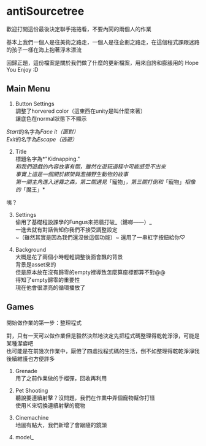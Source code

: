 # antiSourcetree

歡迎打開這份最後決定聯手捲捲看，不要內鬨的兩個人的作業

基本上我們一個人是往美術之路走，一個人是往企劃之路走，在這個程式課跟迷路的孩子一樣在海上抱著浮木漂流

回歸正題，這份檔案是關於我們做了什麼的更新檔案，用來自誇和膨脹用的
Hope You Enjoy :D

## Main Menu
1. Button Settings<br>
調整了horvered color（這東西在unity是叫什麼來著）<br>
讓底色在normal狀態下不顯示<br>

*Start*的名字為*Face it（面對）*<br>
*Exit*的名字為*Escape（逃避）*<br>

2. Title<br>
標題名字為*"Kidnapping."*<br>
和我們遊戲的內容故事有關，雖然在遊玩過程中可能感受不出來<br>
事實上這是一個關於綁架與濫捕野生動物的故事<br>
第一關主角進入迷霧之森，第二關遇見*「寵物」*，第三關打倒和*「寵物」*相像的*「魔王」*<br>

咦？

3. Settings<br>
偷用了基礎程設課學的Fungus來把牆打破_（鏘啷——）_<br>
一進去就有對話告知你我們不接受調整設定<br>
~（雖然其實是因為我們還沒做這個功能）~
還用了一串紅字按鈕給你♡<br>

4. Background<br>
大概是花了兩個小時輕輕調整後面會飄的背景<br>
背景是asset來的<br>
但是原本放在沒有歸零的empty裡導致怎麼算座標都算不對@@<br>
得知了empty歸零的重要性<br>
現在他會很漂亮的循環播放了<br>

## Games
開始做作業的第一步：整理程式<br>

對，只有一天可以做作業但是毅然決然地決定先把程式碼整理得乾乾淨淨，可能是某種潔癖吧<br>
也可能是在前幾次作業中，厭倦了四處找程式碼的生活，倒不如整理得乾乾淨淨我後續維護也方便許多<br>

1. Grenade<br>
用了之前作業做的手榴彈，回收再利用<br>

2. Pet Shooting<br>
聽說要連續射擊？沒問題，我們在作業中弄個寵物幫你打怪<br>
使用Ｋ來切換連續射擊的寵物<br>

3. Cinemachine<br>
地圖有點大，我們新增了會跟隨的鏡頭<br>

4. model_<br>

